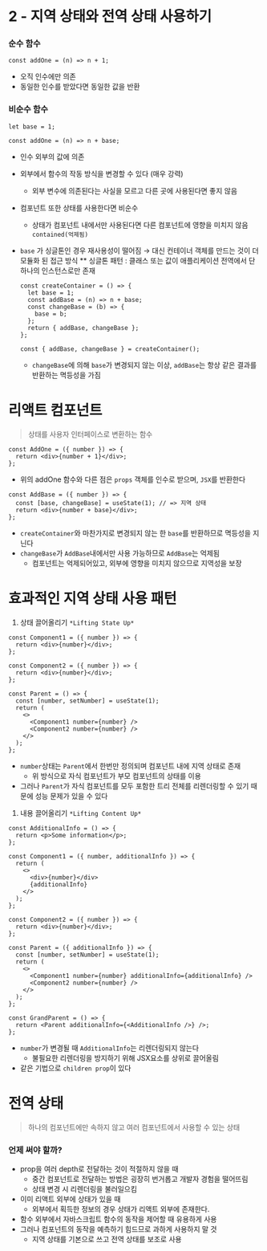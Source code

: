 # 2 - 지역 상태와 전역 상태 사용하기

### 순수 함수

```tsx
const addOne = (n) => n + 1;
```

- 오직 인수에만 의존
- 동일한 인수를 받았다면 동일한 값을 반환

### 비순수 함수

```tsx
let base = 1;

const addOne = (n) => n + base;
```

- 인수 외부의 값에 의존
- 외부에서 함수의 작동 방식을 변경할 수 있다 (매우 강력)
  - 외부 변수에 의존된다는 사실을 모르고 다른 곳에 사용된다면 좋지 않음
- 컴포넌트 또한 상태를 사용한다면 비순수
  - 상태가 컴포넌트 내에서만 사용된다면 다른 컴포넌트에 영향을 미치지 않음 `contained(억제됨)`
- `base` 가 싱글톤인 경우 재사용성이 떨어짐 → 대신 컨테이너 객체를 만드는 것이 더 모듈화 된 접근 방식
  \*\* 싱글톤 패턴 : 클래스 또는 값이 애플리케이션 전역에서 단 하나의 인스턴스로만 존재

  ```tsx
  const createContainer = () => {
    let base = 1;
    const addBase = (n) => n + base;
    const changeBase = (b) => {
      base = b;
    };
    return { addBase, changeBase };
  };

  const { addBase, changeBase } = createContainer();
  ```

  - `changeBase`에 의해 `base`가 변경되지 않는 이상, `addBase`는 항상 같은 결과를 반환하는 멱등성을 가짐

# 리액트 컴포넌트

> 상태를 사용자 인터페이스로 변환하는 함수

```tsx
const AddOne = ({ number }) => {
  return <div>{number + 1}</div>;
};
```

- 위의 addOne 함수와 다른 점은 `props` 객체를 인수로 받으며, `JSX`를 반환한다

```tsx
const AddBase = ({ number }) => {
  const [base, changeBase] = useState(1); // => 지역 상태
  return <div>{number + base}</div>;
};
```

- `createContainer`와 마찬가지로 변경되지 않는 한 `base`를 반환하므로 멱등성을 지닌다
- `changeBase`가 `AddBase`내에서만 사용 가능하므로 `AddBase`는 억제됨
  - 컴포넌트는 억제되어있고, 외부에 영향을 미치지 않으므로 지역성을 보장

# 효과적인 지역 상태 사용 패턴

1. 상태 끌어올리기 `*Lifting State Up*`

```tsx
const Component1 = ({ number }) => {
  return <div>{number}</div>;
};

const Component2 = ({ number }) => {
  return <div>{number}</div>;
};

const Parent = () => {
  const [number, setNumber] = useState(1);
  return (
    <>
      <Component1 number={number} />
      <Component2 number={number} />
    </>
  );
};
```

- `number`상태는 `Parent`에서 한번만 정의되며 컴포넌트 내에 지역 상태로 존재
  - 위 방식으로 자식 컴포넌트가 부모 컴포넌트의 상태를 이용
- 그러나 `Parent`가 자식 컴포넌트를 모두 포함한 트리 전체를 리렌더링할 수 있기 때문에 성능 문제가 있을 수 있다

1. 내용 끌어올리기 `*Lifting Content Up*`

```tsx
const AdditionalInfo = () => {
  return <p>Some information</p>;
};

const Component1 = ({ number, additionalInfo }) => {
  return (
    <>
      <div>{number}</div>
      {additionalInfo}
    </>
  );
};

const Component2 = ({ number }) => {
  return <div>{number}</div>;
};

const Parent = ({ additionalInfo }) => {
  const [number, setNumber] = useState(1);
  return (
    <>
      <Component1 number={number} additionalInfo={additionalInfo} />
      <Component2 number={number} />
    </>
  );
};

const GrandParent = () => {
  return <Parent additionalInfo={<AdditionalInfo />} />;
};
```

- `number`가 변경될 때 `AdditionalInfo`는 리렌더링되지 않는다
  - 불필요한 리렌더링을 방지하기 위해 JSX요소를 상위로 끌어올림
- 같은 기법으로 `children prop`이 있다

# 전역 상태

> 하나의 컴포넌트에만 속하지 않고 여러 컴포넌트에서 사용할 수 있는 상태

### 언제 써야 할까?

- prop을 여러 depth로 전달하는 것이 적절하지 않을 때
  - 중간 컴포넌트로 전달하는 방법은 굉장히 번거롭고 개발자 경험을 떨어뜨림
  - 상태 변경 시 리렌더링을 불러일으킴
- 이미 리액트 외부에 상태가 있을 때
  - 외부에서 획득한 정보의 경우 상태가 리액트 외부에 존재한다.
- 함수 외부에서 자바스크립트 함수의 동작을 제어할 때 유용하게 사용
- 그러나 컴포넌트의 동작을 예측하기 힘드므로 과하게 사용하지 말 것
  - 지역 상태를 기본으로 쓰고 전역 상태를 보조로 사용
